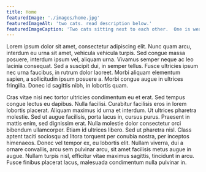 ```yaml
---
title: Home
featuredImage: './images/home.jpg'
featuredImageAlt: 'two cats. read description below.'
featuredImageCaption: 'Two cats sitting next to each other.  One is wearing a bowtie and the other is wearing a tie.'
---
```


Lorem ipsum dolor sit amet, consectetur adipiscing elit. Nunc quam arcu, interdum eu urna sit amet, vehicula vehicula turpis. Sed congue massa posuere, interdum ipsum vel, aliquam urna. Vivamus semper neque ac leo lacinia consequat. Sed a suscipit dui, in semper tellus. Fusce ultricies ipsum nec urna faucibus, in rutrum dolor laoreet. Morbi aliquam elementum sapien, a sollicitudin ipsum posuere a. Morbi congue augue in ultrices fringilla. Donec id sagittis nibh, in lobortis quam.

Cras vitae nisi nec tortor ultricies condimentum eu et erat. Sed tempus congue lectus eu dapibus. Nulla facilisi. Curabitur facilisis eros in lorem lobortis placerat. Aliquam maximus id urna et interdum. Ut ultrices pharetra molestie. Sed ut augue facilisis, porta lacus in, cursus purus. Praesent in mattis enim, sed dignissim erat. Nulla molestie dolor consectetur orci bibendum ullamcorper. Etiam id ultrices libero. Sed ut pharetra nisl. Class aptent taciti sociosqu ad litora torquent per conubia nostra, per inceptos himenaeos. Donec vel tempor ex, eu lobortis elit. Nullam viverra, dui a ornare convallis, arcu sem pulvinar arcu, sit amet facilisis metus augue in augue. Nullam turpis nisl, efficitur vitae maximus sagittis, tincidunt in arcu. Fusce finibus placerat lacus, malesuada condimentum nulla pulvinar in.
